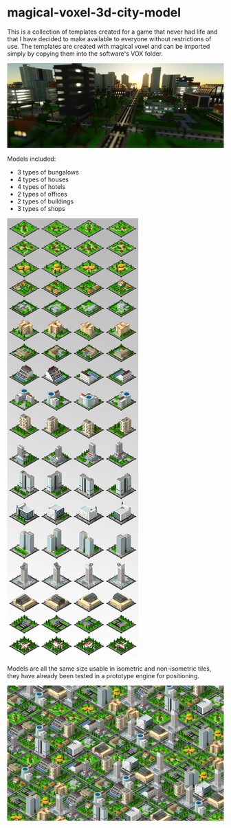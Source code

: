 # magical-voxel-3d-city-model

This is a collection of templates created for a game that never had life and that I have decided to make available to everyone without restrictions of use. The templates are created with magical voxel and can be imported simply by copying them into the software's VOX folder.

![city-model](/Demo-Image/snap2018.png)

Models included:
* 3 types of bungalows
* 4 types of houses
* 4 types of hotels
* 2 types of offices
* 2 types of buildings
* 3 types of shops
 
![Provini](/Demo-Image/Provini.jpg)

 Models are all the same size usable in isometric and non-isometric tiles, they have already been tested in a prototype engine for positioning.

![Test](/Demo-Image/test.jpg)
